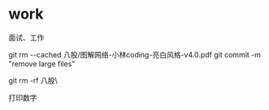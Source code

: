 # work
面试、工作

<!-- 清除已经commit的大文件 -->
git rm --cached 八股/图解网络-小林coding-亮白风格-v4.0.pdf
git commit -m "remove large files"
<!-- 在gitignore中忽略文件 -->
git rm -rf 八股\


打印数字